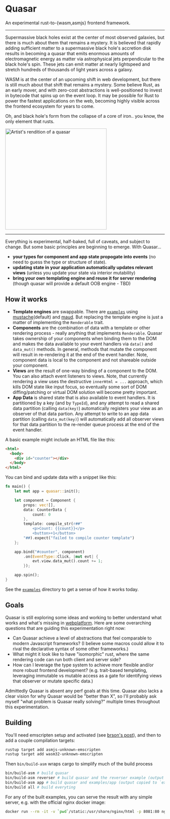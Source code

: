 # Quasar

An experimental rust-to-{wasm,asmjs} frontend framework.

---

Supermassive black holes exist at the center of most observed galaxies, but there is much about them that remains a mystery. It is believed that rapidly adding sufficient matter to a supermassive black hole's accretion disk results in becoming a quasar that emits enormous amounts of electromagnetic energy as matter via astrophysical jets perpendicular to the black hole's spin. These jets can emit matter at nearly lightspeed and stretch hundreds of thousands of light years across a galaxy.

WASM is at the center of an upcoming shift in web development, but there is still much about that shift that remains a mystery. Some believe Rust, as an early mover, and with zero-cost abstractions is well-positioned to invest in bytecode that spins up on the event loop. It may be possible for Rust to power the fastest applications on the web, becoming highly visible across the frontend ecosystem for years to come.

Oh, and black hole's form from the collapse of a core of iron.. you know, the only element that rusts.

<img title="Artist's rendition of a quasar" src="https://upload.wikimedia.org/wikipedia/commons/3/38/Artist%27s_rendering_ULAS_J1120%2B0641.jpg" width="320">

---

Everything is experimental, half-baked, full of caveats, and subject to change. But some basic principles are beginning to emerge. With Quasar...
- **your types for component and app state propogate into events** (no need to guess the type or structure of state).
- **updating state in your application automatically updates relevant views** (unless you update your state via interior mutability)
- **bring your own templating engine and reuse it for server rendering** (though quasar will provide a default OOB engine - TBD)

## How it works

- **Template engines** are swappable. There are [`examples`](https://github.com/anowell/quasar/tree/master/examples) using [mustache](https://crates.io/crates/mustache)(default) and [maud](https://crates.io/crates/maud). But replacing the template engine is just a matter of implementing the `Renderable` trait.
- **Components** are the combination of data with a template or other rendering process - really anything that implements `Renderable`. Quasar takes ownership of your components when binding them to the DOM and makes the data available to your event handlers via `data()` and `data_mut()` methods. In general, methods that mutate the component will result in re-rendering it at the end of the event handler. Note, component data is local to the component and not shareable outside your component.
- **Views** are the result of one-way binding of a component to the DOM. You can also attach event listeners to views. Note, that currently rendering a view uses the destructive `innerHtml = ...` approach, which kills DOM state like input focus, so eventually some sort of DOM diffing/patching or virtual DOM solution will become pretty important.
- **App Data** is shared state that is also available to event handlers. It is partitioned by a key (and by `TypeId`), and any attempt to read a shared data partition (calling `data(key)`) automatically registers your view as an observer of that data partion. Any attempt to write to an app data partition (calling `data_mut(key)`) will automatically add all observer views for that data partition to the re-render queue process at the end of the event handler.

A basic example might include an HTML file like this:

```html
<html>
  <body>
    <div id="counter"></div>
  </body>
</html>
```

You can bind and update data with a snippet like this:

```rust
fn main() {
    let mut app = quasar::init();

    let component = Component {
        props: vec![],
        data: CounterData {
            count: 0
        },
        template: compile_str(r##"
            <p>Count: {{count}}</p>
            <button>+1</button>
        "##).expect("failed to compile counter template")
    };

    app.bind("#counter", component)
        .on(EventType::Click, |mut evt| {
            evt.view.data_mut().count += 1;
        });

    app.spin();
}
```

See the [`examples`](https://github.com/anowell/quasar/tree/master/examples) directory to get a sense of how it works today.

## Goals

Quasar is still exploring some ideas and working to better understand what works and what's missing in [webplatform](https://github.com/tcr/rust-webplatform). Here are some overarching questions that are guiding this experimentation right now:

- Can Quasar achieve a level of abstractions that feel comparable to modern Javascript frameworks? (I believe some macros could allow it to rival the declarative syntax of some other frameworks.)
- What might it look like to have "isomorphic" rust, where the same rendering code can run both client and server side?
- How can I leverage the type system to achieve more flexible and/or more robust frontend development? (e.g. trait-based templating, leveraging immutable vs mutable access as a gate for identifying views that observer or mutate specific data.)

Admittedly Quasar is absent any perf goals at this time. Quasar also lacks a clear vision for why Quasar would be "better than X", so I'll probably ask myself "what problem is Quasar really solving?" multiple times throughout this experimentation.

## Building

You'll need emscripten setup and activated (see [brson's post](https://users.rust-lang.org/t/compiling-to-the-web-with-rust-and-emscripten/7627)), and then to add a couple compilation targets:

```bash
rustup target add asmjs-unknown-emscripten
rustup target add wasm32-unknown-emscripten
```

Then `bin/build-asm` wraps cargo to simplify much of the build process

```bash
bin/build-asm # build quasar
bin/build-asm reverser # build quasar and the reverser example (output copied to `static/`)
bin/build-asm app # build quasar and examples/app (output copied to `exaples/app/static/`)
bin/build all # build everyting
```

For any of the built examples, you can serve the result with any simple server, e.g. with the official nginx docker image:

```bash
docker run --rm -it -v `pwd`/static:/usr/share/nginx/html -p 8081:80 nginx
```
